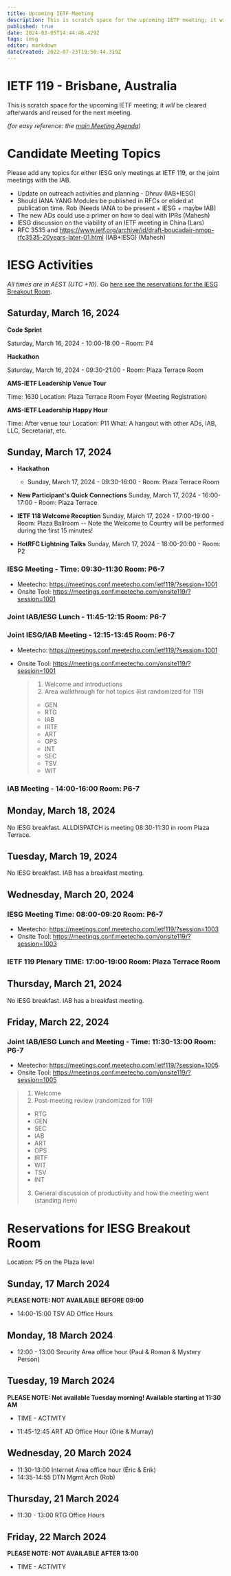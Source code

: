 ```yaml
---
title: Upcoming IETF Meeting
description: This is scratch space for the upcoming IETF meeting; it will be cleared afterwards and reused for the next meeting.
published: true
date: 2024-03-05T14:44:46.429Z
tags: iesg
editor: markdown
dateCreated: 2022-07-23T19:50:44.319Z
---
```


# IETF 119 - Brisbane, Australia
This is scratch space for the upcoming IETF meeting; it *will* be cleared afterwards and reused for the next meeting. 

*(for easy reference: the [main Meeting Agenda](https://datatracker.ietf.org/meeting/agenda/))*

# Candidate Meeting Topics
Please add any topics for either IESG only meetings at IETF 119, or the joint meetings with the IAB.

- Update on outreach activities and planning - Dhruv (IAB+IESG)
- Should IANA YANG Modules be published in RFCs or elided at publication time. Rob (Needs IANA to be present + IESG + maybe IAB)
- The new ADs could use a primer on how to deal with IPRs (Mahesh)
- IESG discussion on the viability of an IETF meeting in China (Lars) 
- RFC 3535 and https://www.ietf.org/archive/id/draft-boucadair-nmop-rfc3535-20years-later-01.html (IAB+IESG) (Mahesh)

# IESG Activities
*All times are in AEST (UTC +10).* Go [here see the reservations for the IESG Breakout Room](#IESGBreakoutRoom).

## Saturday, March 16, 2024

**Code Sprint**

Saturday, March 16, 2024 - 10:00-18:00 - Room: P4

**Hackathon**

Saturday, March 16, 2024 - 09:30-21:00 - Room: Plaza Terrace Room
 

**AMS-IETF Leadership Venue Tour**

Time: 1630
Location: Plaza Terrace Room Foyer (Meeting Registration)

**AMS-IETF Leadership Happy Hour**

Time: After venue tour
Location: P11
What: A hangout with other ADs, IAB, LLC, Secretariat, etc.

## Sunday, March 17, 2024

- **Hackathon**

  - Sunday, March 17, 2024 - 09:30-16:00 - Room: Plaza Terrace Room
  
- **New Participant's Quick Connections** Sunday, March 17, 2024 - 16:00-17:00 - Room: Plaza Terrace
- **IETF 118 Welcome Reception** Sunday, March 17, 2024 - 17:00-19:00 - Room: Plaza Ballroom
-- Note the Welcome to Country will be performed during the first 15 minutes!
- **HotRFC Lightning Talks** Sunday, March 17, 2024 - 18:00-20:00 - Room: P2

### IESG Meeting - Time: 09:30-11:30 Room: P6-7

* Meetecho: https://meetings.conf.meetecho.com/ietf119/?session=1001
* Onsite Tool: https://meetings.conf.meetecho.com/onsite119/?session=1001



### Joint IAB/IESG Lunch - 11:45-12:15 Room: P6-7

### Joint IESG/IAB Meeting - 12:15-13:45 Room: P6-7
* Meetecho: https://meetings.conf.meetecho.com/ietf119/?session=1001
* Onsite Tool: https://meetings.conf.meetecho.com/onsite119/?session=1001

    > 1. Welcome and introductions
    > 1. Area walkthrough for hot topics (list randomized for 119)
    > - GEN
    > - RTG
    > - IAB
    > - IRTF
    > - ART
    > - OPS
    > - INT
    > - SEC
    > - TSV
    > - WIT

### IAB Meeting - 14:00-16:00 Room: P6-7



## Monday, March 18, 2024

No IESG breakfast. ALLDISPATCH is meeting 08:30-11:30 in room Plaza Terrace.



## Tuesday, March 19, 2024

No IESG breakfast. IAB has a breakfast meeting.
  
## Wednesday, March 20, 2024
### IESG Meeting Time: 08:00-09:20  Room: P6-7

* Meetecho:  https://meetings.conf.meetecho.com/ietf119/?session=1003
* Onsite Tool:  https://meetings.conf.meetecho.com/onsite119/?session=1003



### IETF 119 Plenary TIME: 17:00-19:00 Room: Plaza Terrace Room

## Thursday, March 21, 2024

No IESG breakfast. IAB has a breakfast meeting.

## Friday, March 22, 2024

### Joint IAB/IESG Lunch and Meeting - Time: 11:30-13:00 Room: P6-7

* Meetecho: https://meetings.conf.meetecho.com/ietf119/?session=1005
* Onsite Tool: https://meetings.conf.meetecho.com/onsite119/?session=1005

> 1. Welcome
> 1. Post-meeting review (randomized for 119)
> - RTG
> - GEN
> - SEC
> - IAB
> - ART
> - OPS
> - IRTF
> - WIT
> - TSV
> - INT
> 3. General discussion of productivity and how the meeting went (standing item)

# <a id="IESGBreakoutRoom"></a>Reservations for IESG Breakout Room

Location: P5 on the Plaza level


## Sunday, 17 March 2024
**PLEASE NOTE: NOT AVAILABLE BEFORE 09:00**

* 14:00-15:00 TSV AD Office Hours

## Monday, 18 March 2024

* 12:00 - 13:00 Security Area office hour (Paul & Roman & Mystery Person)

## Tuesday, 19 March 2024
**PLEASE NOTE: Not available Tuesday morning!
Available starting at 11:30 AM**
* TIME - ACTIVITY

* 11:45-12:45 ART AD Office Hour (Orie & Murray)

## Wednesday, 20 March 2024

* 11:30-13:00 Internet Area office hour (Éric & Erik)
* 14:35-14:55 DTN Mgmt Arch (Rob)
## Thursday, 21 March 2024

* 11:30 - 13:00 RTG Office Hours


## Friday, 22 March 2024
**PLEASE NOTE: NOT AVAILABLE AFTER 13:00**

* TIME - ACTIVITY


